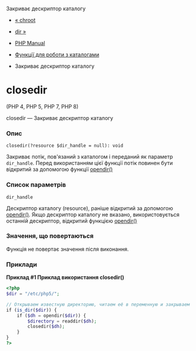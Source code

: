 Закриває дескриптор каталогу

-   [« chroot](function.chroot.html)
    
-   [dir »](function.dir.html)
    
-   [PHP Manual](index.html)
    
-   [Функції для роботи з каталогами](ref.dir.html)
    
-   Закриває дескриптор каталогу
    

# closedir

(PHP 4, PHP 5, PHP 7, PHP 8)

closedir — Закриває дескриптор каталогу

### Опис

```methodsynopsis
closedir(?resource $dir_handle = null): void
```

Закриває потік, пов'язаний з каталогом і переданий як параметр `dir_handle`. Перед використанням цієї функції потік повинен бути відкритий за допомогою функції [opendir()](function.opendir.html)

### Список параметрів

`dir_handle`

Дескриптор каталогу (resource), раніше відкритий за допомогою [opendir()](function.opendir.html). Якщо дескриптор каталогу не вказано, використовується останній дескриптор, відкритий функцією [opendir()](function.opendir.html)

### Значення, що повертаються

Функція не повертає значення після виконання.

### Приклади

**Приклад #1 Приклад використання **closedir()****

```php
<?php
$dir = "/etc/php5/";

// Открываем известную директорию, читаем её в переменную и закрываем
if (is_dir($dir)) {
    if ($dh = opendir($dir)) {
        $directory = readdir($dh);
        closedir($dh);
    }
}
?>
```